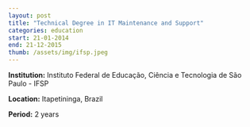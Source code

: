 ```yaml
---
layout: post
title: "Technical Degree in IT Maintenance and Support"
categories: education
start: 21-01-2014
end: 21-12-2015
thumb: /assets/img/ifsp.jpeg
---
```

**Institution:** Instituto Federal de Educação, Ciência e Tecnologia de São Paulo - IFSP

**Location:** Itapetininga, Brazil

**Period:** 2 years